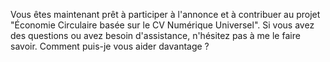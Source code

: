 Vous êtes maintenant prêt à participer à l'annonce et à contribuer au projet "Économie Circulaire basée sur le CV Numérique Universel". Si vous avez des questions ou avez besoin d'assistance, n'hésitez pas à me le faire savoir. Comment puis-je vous aider davantage ?